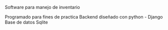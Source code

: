 Software para manejo de inventario 

Programado para fines de practica
Backend diseñado con python - Django
Base de datos Sqlite
